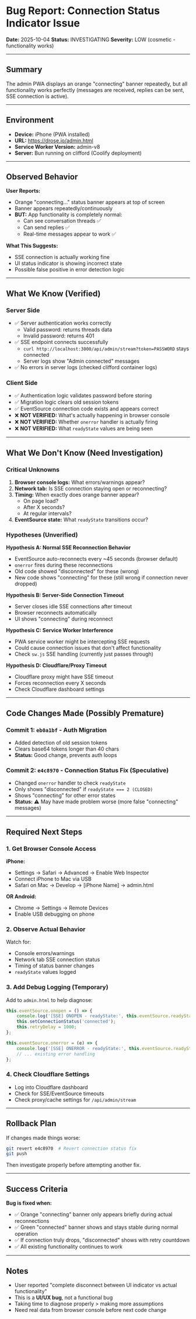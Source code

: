 # Bug Report: Connection Status Indicator Issue

**Date:** 2025-10-04
**Status:** INVESTIGATING
**Severity:** LOW (cosmetic - functionality works)

---

## Summary

The admin PWA displays an orange "connecting" banner repeatedly, but all functionality works perfectly (messages are received, replies can be sent, SSE connection is active).

---

## Environment

- **Device:** iPhone (PWA installed)
- **URL:** https://drose.io/admin.html
- **Service Worker Version:** admin-v8
- **Server:** Bun running on clifford (Coolify deployment)

---

## Observed Behavior

**User Reports:**
- Orange "connecting..." status banner appears at top of screen
- Banner appears repeatedly/continuously
- **BUT:** App functionality is completely normal:
  - Can see conversation threads ✅
  - Can send replies ✅
  - Real-time messages appear to work ✅

**What This Suggests:**
- SSE connection is actually working fine
- UI status indicator is showing incorrect state
- Possible false positive in error detection logic

---

## What We Know (Verified)

### Server Side
- ✅ Server authentication works correctly
  - Valid password: returns threads data
  - Invalid password: returns 401
- ✅ SSE endpoint connects successfully
  - `curl http://localhost:3000/api/admin/stream?token=PASSWORD` stays connected
  - Server logs show "Admin connected" messages
- ✅ No errors in server logs (checked clifford container logs)

### Client Side
- ✅ Authentication logic validates password before storing
- ✅ Migration logic clears old session tokens
- ✅ EventSource connection code exists and appears correct
- ❌ **NOT VERIFIED:** What's actually happening in browser console
- ❌ **NOT VERIFIED:** Whether `onerror` handler is actually firing
- ❌ **NOT VERIFIED:** What `readyState` values are being seen

---

## What We Don't Know (Need Investigation)

### Critical Unknowns
1. **Browser console logs:** What errors/warnings appear?
2. **Network tab:** Is SSE connection staying open or reconnecting?
3. **Timing:** When exactly does orange banner appear?
   - On page load?
   - After X seconds?
   - At regular intervals?
4. **EventSource state:** What `readyState` transitions occur?

### Hypotheses (Unverified)

**Hypothesis A: Normal SSE Reconnection Behavior**
- EventSource auto-reconnects every ~45 seconds (browser default)
- `onerror` fires during these reconnections
- Old code showed "disconnected" for these (wrong)
- New code shows "connecting" for these (still wrong if connection never dropped)

**Hypothesis B: Server-Side Connection Timeout**
- Server closes idle SSE connections after timeout
- Browser reconnects automatically
- UI shows "connecting" during reconnect

**Hypothesis C: Service Worker Interference**
- PWA service worker might be intercepting SSE requests
- Could cause connection issues that don't affect functionality
- Check `sw.js` SSE handling (currently just passes through)

**Hypothesis D: Cloudflare/Proxy Timeout**
- Cloudflare proxy might have SSE timeout
- Forces reconnection every X seconds
- Check Cloudflare dashboard settings

---

## Code Changes Made (Possibly Premature)

### Commit 1: `eb0a1bf` - Auth Migration
- Added detection of old session tokens
- Clears base64 tokens longer than 40 chars
- **Status:** Good change, prevents auth loops

### Commit 2: `e4c8970` - Connection Status Fix (Speculative)
- Changed `onerror` handler to check `readyState`
- Only shows "disconnected" if `readyState === 2 (CLOSED)`
- Shows "connecting" for other error states
- **Status:** ⚠️ May have made problem worse (more false "connecting" messages)

---

## Required Next Steps

### 1. Get Browser Console Access
**iPhone:**
- Settings → Safari → Advanced → Enable Web Inspector
- Connect iPhone to Mac via USB
- Safari on Mac → Develop → [iPhone Name] → admin.html

**OR Android:**
- Chrome → Settings → Remote Devices
- Enable USB debugging on phone

### 2. Observe Actual Behavior
Watch for:
- Console errors/warnings
- Network tab SSE connection status
- Timing of status banner changes
- `readyState` values logged

### 3. Add Debug Logging (Temporary)
Add to `admin.html` to help diagnose:
```javascript
this.eventSource.onopen = () => {
    console.log('[SSE] ONOPEN - readyState:', this.eventSource.readyState, 'timestamp:', new Date().toISOString());
    this.setConnectionStatus('connected');
    this.retryDelay = 1000;
};

this.eventSource.onerror = (e) => {
    console.log('[SSE] ONERROR - readyState:', this.eventSource.readyState, 'timestamp:', new Date().toISOString(), 'event:', e);
    // ... existing error handling
};
```

### 4. Check Cloudflare Settings
- Log into Cloudflare dashboard
- Check for SSE/EventSource timeouts
- Check proxy/cache settings for `/api/admin/stream`

---

## Rollback Plan

If changes made things worse:
```bash
git revert e4c8970  # Revert connection status fix
git push
```

Then investigate properly before attempting another fix.

---

## Success Criteria

**Bug is fixed when:**
- ✅ Orange "connecting" banner only appears briefly during actual reconnections
- ✅ Green "connected" banner shows and stays stable during normal operation
- ✅ If connection truly drops, "disconnected" shows with retry countdown
- ✅ All existing functionality continues to work

---

## Notes

- User reported "complete disconnect between UI indicator vs actual functionality"
- This is a **UI/UX bug**, not a functional bug
- Taking time to diagnose properly > making more assumptions
- Need real data from browser console before next code change
